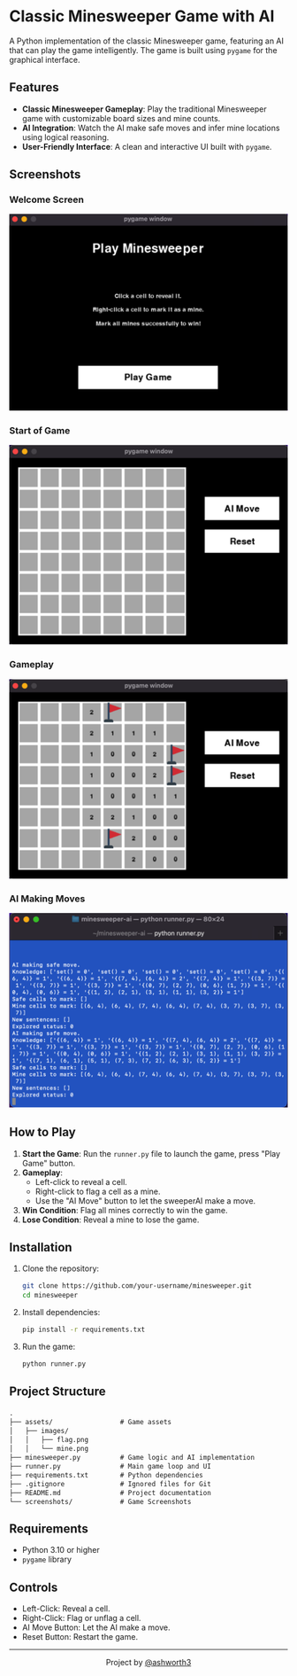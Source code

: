 # Classic Minesweeper Game with AI

A Python implementation of the classic Minesweeper game, featuring an AI that can play the game intelligently. The game is built using `pygame` for the graphical interface.

## Features

- **Classic Minesweeper Gameplay**: Play the traditional Minesweeper game with customizable board sizes and mine counts.
- **AI Integration**: Watch the AI make safe moves and infer mine locations using logical reasoning.
- **User-Friendly Interface**: A clean and interactive UI built with `pygame`.

## Screenshots

### Welcome Screen
![Welcome Screen](screenshots/welcome-screen.png)

### Start of Game
![Start Game](screenshots/start.png)

### Gameplay
![Gameplay](screenshots/game.png)

### AI Making Moves
![AI Moves](screenshots/ai-moves.png)

## How to Play

1. **Start the Game**: Run the `runner.py` file to launch the game, press "Play Game" button.
2. **Gameplay**:
   - Left-click to reveal a cell.
   - Right-click to flag a cell as a mine.
   - Use the "AI Move" button to let the sweeperAI make a move.
3. **Win Condition**: Flag all mines correctly to win the game.
4. **Lose Condition**: Reveal a mine to lose the game.

## Installation

1. Clone the repository:
   ```bash
   git clone https://github.com/your-username/minesweeper.git
   cd minesweeper
    ```
2. Install dependencies:
    ```bash
    pip install -r requirements.txt
    ```

3. Run the game:
    ```bash
    python runner.py
    ```

## Project Structure
```
.
├── assets/                 # Game assets
│   ├── images/
│   │   ├── flag.png
│   │   └── mine.png
├── minesweeper.py          # Game logic and AI implementation
├── runner.py               # Main game loop and UI
├── requirements.txt        # Python dependencies
├── .gitignore              # Ignored files for Git
├── README.md               # Project documentation
└── screenshots/            # Game Screenshots
```

## Requirements
- Python 3.10 or higher
- `pygame` library

## Controls
- Left-Click: Reveal a cell.
- Right-Click: Flag or unflag a cell.
- AI Move Button: Let the AI make a move.
- Reset Button: Restart the game.

---

<p align="center">
  Project by <a href="https://github.com/ashworth3">@ashworth3</a>
</p>
